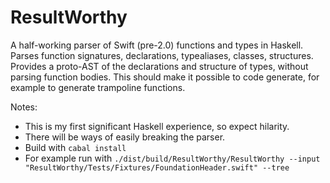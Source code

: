 ResultWorthy
==============

A half-working parser of Swift (pre-2.0) functions and types in Haskell. Parses function signatures, declarations, typealiases, classes, structures.
Provides a proto-AST of the declarations and structure of types, without parsing function bodies. This should make it possible to code generate, for example to generate trampoline functions.

Notes:
  - This is my first significant Haskell experience, so expect hilarity.
  - There will be ways of easily breaking the parser.
  - Build with `cabal install`
  - For example run with `./dist/build/ResultWorthy/ResultWorthy --input "ResultWorthy/Tests/Fixtures/FoundationHeader.swift" --tree`

